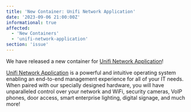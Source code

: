 ```yaml
---
title: 'New Container: Unifi Network Application'
date: '2023-09-06 21:00:00Z'
informational: true
affected:
  - 'New Containers'
  - 'unifi-network-application'
section: 'issue'
---
```

We have released a new container for [Unifi Network Application](https://github.com/linuxserver/docker-unifi-network-application)!

[Unifi Network Application](https://help.ui.com/hc/en-us/articles/360012192813-Introduction-to-UniFi) is a powerful and intuitive operating system enabling an end-to-end management experience for all of your IT needs. When paired with our specially designed hardware, you will have unparalleled control over your network and WiFi, security cameras, VoIP phones, door access, smart enterprise lighting, digital signage, and much more!
